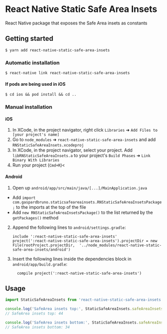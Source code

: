 # React Native Static Safe Area Insets

React Native package that exposes the Safe Area insets as constants

## Getting started

`$ yarn add react-native-static-safe-area-insets`

### Automatic installation

`$ react-native link react-native-static-safe-area-insets`

#### If pods are being used in iOS

`$ cd ios && pod install && cd ..`

### Manual installation


#### iOS

1. In XCode, in the project navigator, right click `Libraries` ➜ `Add Files to [your project's name]`
2. Go to `node_modules` ➜ `react-native-static-safe-area-insets` and add `RNStaticSafeAreaInsets.xcodeproj`
3. In XCode, in the project navigator, select your project. Add `libRNStaticSafeAreaInsets.a` to your project's `Build Phases` ➜ `Link Binary With Libraries`
4. Run your project (`Cmd+R`)<

#### Android

1. Open up `android/app/src/main/java/[...]/MainApplication.java`
  - Add `import com.gaspardbruno.staticsafeareainsets.RNStaticSafeAreaInsetsPackage;` to the imports at the top of the file
  - Add `new RNStaticSafeAreaInsetsPackage()` to the list returned by the `getPackages()` method
2. Append the following lines to `android/settings.gradle`:
  	```
  	include ':react-native-static-safe-area-insets'
  	project(':react-native-static-safe-area-insets').projectDir = new File(rootProject.projectDir, 	'../node_modules/react-native-static-safe-area-insets/android')
  	```
3. Insert the following lines inside the dependencies block in `android/app/build.gradle`:
  	```
      compile project(':react-native-static-safe-area-insets')
  	```


## Usage
```javascript
import StaticSafeAreaInsets from 'react-native-static-safe-area-insets';

console.log('SafeArea insets top:', StaticSafeAreaInsets.safeAreaInsetsTop)
// SafeArea insets top: 44

console.log('SafeArea insets bottom:', StaticSafeAreaInsets.safeAreaInsetsBottom)
// SafeArea insets bottom: 34
```
